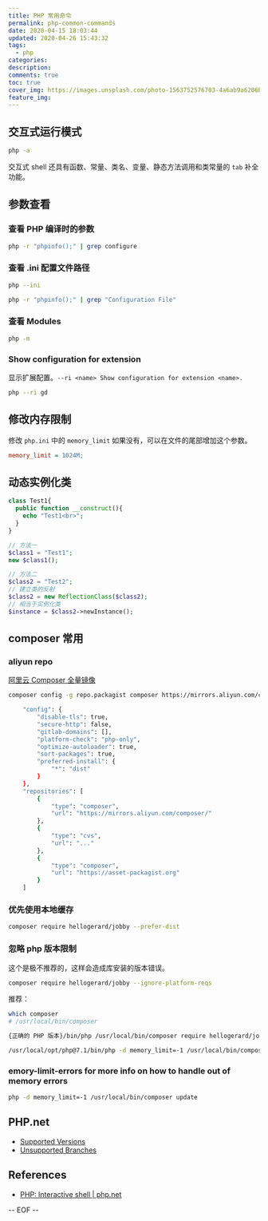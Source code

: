 ```yaml
---
title: PHP 常用命令
permalink: php-common-commands
date: 2020-04-15 18:03:44
updated: 2020-04-26 15:43:32
tags:
  - php
categories:
description:
comments: true
toc: true
cover_img: https://images.unsplash.com/photo-1563752576703-4a6ab9a6206b?ixlib=rb-1.2.1&ixid=eyJhcHBfaWQiOjEyMDd9&auto=format&fit=crop&w=640&q=80
feature_img:
---
```


## 交互式运行模式

```bash
php -a
```

交互式 shell 还具有函数、常量、类名、变量、静态方法调用和类常量的 `tab` 补全功能。

<!-- more -->

## 参数查看

### 查看 PHP 编译时的参数

```bash
php -r "phpinfo();" | grep configure
```

### 查看 .ini 配置文件路径

```bash
php --ini
```

```bash
php -r "phpinfo();" | grep "Configuration File"
```

### 查看 Modules

```bash
php -m
```

### Show configuration for extension

显示扩展配置。`--ri <name> Show configuration for extension <name>.`

```bash
php --ri gd
```

## 修改内存限制

修改 `php.ini` 中的 `memory_limit` 如果没有，可以在文件的尾部增加这个参数。

```ini
memory_limit = 1024M;
```

## 动态实例化类

```php
class Test1{
  public function __construct(){
    echo "Test1<br>";
  }
}

// 方法一
$class1 = "Test1";
new $class1();

// 方法二
$class2 = "Test2";
// 建立类的反射
$class2 = new ReflectionClass($class2);
// 相当于实例化类
$instance = $class2->newInstance();
```

## composer 常用

### aliyun repo

[阿里云 Composer 全量镜像](https://developer.aliyun.com/composer)

```bash
composer config -g repo.packagist composer https://mirrors.aliyun.com/composer/
```

```bash
    "config": {
        "disable-tls": true,
        "secure-http": false,
        "gitlab-domains": [],
        "platform-check": "php-only",
        "optimize-autoloader": true,
        "sort-packages": true,
        "preferred-install": {
            "*": "dist"
        }
    },
    "repositories": [
        {
            "type": "composer",
            "url": "https://mirrors.aliyun.com/composer/"
        },
        {
            "type": "cvs",
            "url": "..."
        },
        {
            "type": "composer",
            "url": "https://asset-packagist.org"
        }
    ]
```

### 优先使用本地缓存

```bash
composer require hellogerard/jobby --prefer-dist
```

### 忽略 php 版本限制

这个是极不推荐的，这样会造成库安装的版本错误。

```bash
composer require hellogerard/jobby --ignore-platform-reqs
```

推荐：

```bash
which composer
# /usr/local/bin/composer

{正确的 PHP 版本}/bin/php /usr/local/bin/composer require hellogerard/jobby

/usr/local/opt/php@7.1/bin/php -d memory_limit=-1 /usr/local/bin/composer update -vvv
```

### emory-limit-errors for more info on how to handle out of memory errors

```bash
php -d memory_limit=-1 /usr/local/bin/composer update
```

## PHP.net

- [Supported Versions](https://www.php.net/supported-versions.php)
- [Unsupported Branches](https://www.php.net/eol.php)

## References

- [PHP: Interactive shell | php.net](http://php.net/manual/en/features.commandline.interactive.php)

-- EOF --
